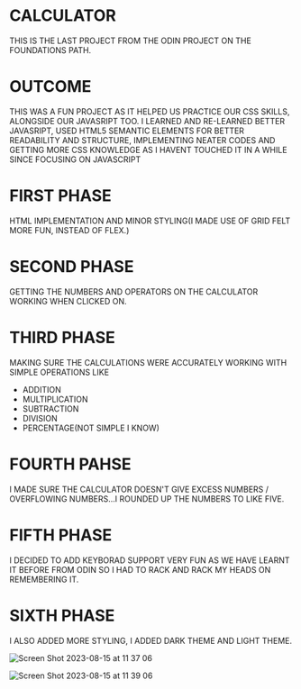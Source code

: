 # CALCULATOR

THIS IS THE LAST PROJECT FROM THE ODIN PROJECT ON THE FOUNDATIONS PATH.

 # OUTCOME
 THIS WAS A FUN PROJECT AS IT HELPED US PRACTICE OUR CSS SKILLS, ALONGSIDE OUR JAVASRIPT TOO.
 I LEARNED AND RE-LEARNED BETTER JAVASRIPT, USED HTML5 SEMANTIC ELEMENTS FOR BETTER READABILITY AND STRUCTURE, IMPLEMENTING NEATER CODES AND GETTING MORE CSS KNOWLEDGE AS I HAVENT TOUCHED IT IN A WHILE SINCE FOCUSING ON JAVASCRIPT

 # FIRST PHASE
 HTML IMPLEMENTATION AND MINOR STYLING(I MADE USE OF GRID FELT MORE FUN, INSTEAD OF FLEX.)

 # SECOND PHASE
 GETTING THE NUMBERS AND OPERATORS ON THE CALCULATOR WORKING WHEN CLICKED ON.

 # THIRD PHASE
 MAKING SURE THE CALCULATIONS WERE ACCURATELY WORKING WITH SIMPLE OPERATIONS LIKE 
 - ADDITION
 - MULTIPLICATION
 - SUBTRACTION
 - DIVISION
 - PERCENTAGE(NOT SIMPLE I KNOW)

 # FOURTH PAHSE
 I MADE SURE THE CALCULATOR DOESN'T GIVE EXCESS NUMBERS / OVERFLOWING NUMBERS...I ROUNDED UP THE NUMBERS TO LIKE FIVE.

 # FIFTH PHASE
 I DECIDED TO ADD KEYBORAD SUPPORT VERY FUN AS WE HAVE LEARNT IT BEFORE FROM ODIN SO I HAD TO RACK AND RACK MY HEADS ON REMEMBERING IT.

 # SIXTH PHASE 
 I ALSO ADDED MORE STYLING, I ADDED DARK THEME AND LIGHT THEME.

 ![Screen Shot 2023-08-15 at 11 37 06](https://github.com/REGSYBABA/CALCULATOR/assets/112079687/f1157dc4-a247-43ed-b0d4-7a6d7c8d5e55)

 ![Screen Shot 2023-08-15 at 11 39 06](https://github.com/REGSYBABA/CALCULATOR/assets/112079687/3e8ab92d-e50d-484c-bfc7-ff3d0da54b5d)
